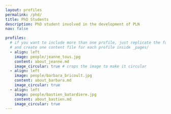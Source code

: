 ```yaml
---
layout: profiles
permalink: /phd/
title: PhD Students 
description: PhD student involved in the development of PLN
nav: false

profiles:
  # if you want to include more than one profile, just replicate the following block
  # and create one content file for each profile inside _pages/
  - align: left
    image: people/jeanne_tous.jpg
    content: about_jeanne.md
    image_circular: true # crops the image to make it circular
  - align: left
    image: people/barbara_bricoult.jpg
    content: about_barbara.md
    image_circular: true
  - align: left
    image: people/bastien_batardiere.jpg
    content: about_bastien.md
    image_circular: true
---
```

